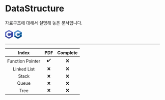 # DataStructure

자료구조에 대해서 설명해 놓은 문서입니다.

<img src="Logo/C_Languege_Logo.png" width=5% height=5%> <img src="Logo/C++_Languege_Logo.png" width=5% height=5%>

---
|    **Index**     |      **PDF**       | **Complete** |
|:----------------:|:------------------:|:------------:|
| Function Pointer | :heavy_check_mark: |     :x:      |
|   Linked List    |        :x:         |     :x:      |
|      Stack       |        :x:         |     :x:      |
|      Queue       |        :x:         |     :x:      |
|       Tree       |        :x:         |     :x:      |
